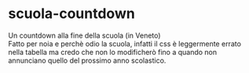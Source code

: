 # scuola-countdown
Un countdown alla fine della scuola (in Veneto)  
Fatto per noia e perchè odio la scuola, infatti il css è leggermente errato nella tabella ma credo che non lo modificherò fino a quando non annunciano quello del prossimo anno scolastico.
